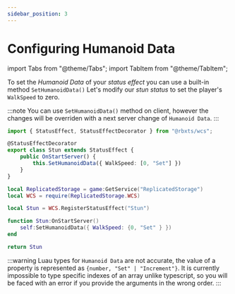 ```yaml
---
sidebar_position: 3
---
```


# Configuring Humanoid Data

import Tabs from "@theme/Tabs";
import TabItem from "@theme/TabItem";

To set the *Humanoid Data* of your *status effect* you can use a built-in method `SetHumanoidData()`
Let's modify our *stun status* to set the player's `WalkSpeed` to zero.

:::note
You can use `SetHumanoidData()` method on client, however the changes will be overriden with a next server change of `Humanoid Data`.
:::

<Tabs groupId="languages">
<TabItem value="TypeScript" default>

```ts title="attack.ts" showLineNumbers {6-6}
import { StatusEffect, StatusEffectDecorator } from "@rbxts/wcs";

@StatusEffectDecorator
export class Stun extends StatusEffect {
	public OnStartServer() {
		this.SetHumanoidData({ WalkSpeed: [0, "Set"] })
	}
}
```

</TabItem>
<TabItem value="Luau">

```lua title="attack.lua" showLineNumbers {7-7}
local ReplicatedStorage = game:GetService("ReplicatedStorage")
local WCS = require(ReplicatedStorage.WCS)

local Stun = WCS.RegisterStatusEffect("Stun")

function Stun:OnStartServer()
	self:SetHumanoidData({ WalkSpeed: {0, "Set" } })
end

return Stun
```

:::warning
Luau types for `Humanoid Data` are not accurate, the value of a property is represented as `{number, "Set" | "Increment"}`.
It is currently impossible to type specific indexes of an array unlike typescript, so you will be faced with an error if you provide
the arguments in the wrong order.
:::

</TabItem>
</Tabs>